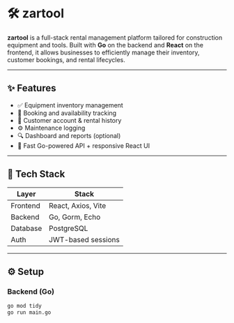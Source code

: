 # 🛠️ zartool

**zartool** is a full-stack rental management platform tailored for construction equipment and tools. Built with **Go** on the backend and **React** on the frontend, it allows businesses to efficiently manage their inventory, customer bookings, and rental lifecycles.

---

## ✨ Features

- ✅ Equipment inventory management
- 📆 Booking and availability tracking
- 👤 Customer account & rental history
- ⚙️ Maintenance logging
- 🔍 Dashboard and reports (optional)
- 🚀 Fast Go-powered API + responsive React UI

---

## 🧱 Tech Stack

| Layer     | Stack                  |
|-----------|------------------------|
| Frontend  | React, Axios, Vite     |
| Backend   | Go, Gorm, Echo         |
| Database  | PostgreSQL             |
| Auth      | JWT-based sessions     |

---

## ⚙️ Setup

### Backend (Go)

```bash
go mod tidy
go run main.go
